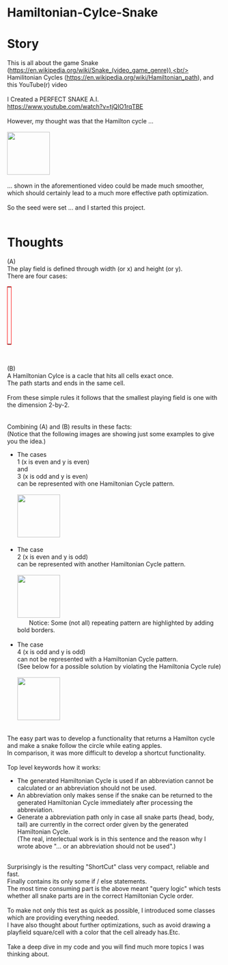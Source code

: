 # Hamiltonian-Cylce-Snake

# Story
This is all about the game Snake (https://en.wikipedia.org/wiki/Snake_(video_game_genre)),<br/>
Hamilitonian Cycles (https://en.wikipedia.org/wiki/Hamiltonian_path), and this YouTube(r) video<br/>
<br/>
I Created a PERFECT SNAKE A.I.<br/>
https://www.youtube.com/watch?v=tjQIO1rqTBE<br/>
<br/>
However, my thought was that the Hamilton cycle ... <br/>
<br/>
<img src="https://live.staticflickr.com/65535/50508327758_f8a6e273ee_k.jpg" style="width: 100px; height: 100px;"><br/>
<br/>
... shown in the aforementioned video could be made much smoother, which should certainly lead to a much more effective path optimization.<br/>
<br/>
So the seed were set ... and I started this project.<br/>
<br/>

# Thoughts
(A)<br/>
The play field is defined through width (or x) and height (or y).<br/>
There are four cases:<br/>

<table style="width:10px; border: 1px red solid;">
  <tr>
    <th>case</th>
    <th>x</th>
    <th>y</th> 
  </tr>
  <tr>
    <td>1</td>
    <td>even</td>
    <td>even</td>
  </tr>
  <tr>
    <td>2</td>
    <td>even</td>
    <td>odd</td>
  </tr>
  <tr>
    <td>3</td>
    <td>odd</td>
    <td>even</td>
  </tr>
  <tr>
  	<td>4</td>
    <td>odd</td>
    <td>odd</td>
   </tr>
</table>
<br/>

(B)<br/>
A Hamiltonian Cylce is a cacle that hits all cells exact once.<br/>
The path starts and ends in the same cell.<br/>
<br/>
From these simple rules it follows that the smallest playing field is one with the dimension 2-by-2.<br/>
<br/>
<br/>
Combining (A) and (B) results in these facts:<br/>
(Notice that the following images are showing just some examples to give you the idea.)<br/>
<ul>
  <li>
    The cases<br/>
    1 (x is even and y is even)<br/>
    and<br/>
    3 (x is odd and y is even)<br/>
    can be represented with one Hamiltonian Cycle pattern.<br/>
    <br/>
    <img src="https://live.staticflickr.com/65535/50516580278_b87d37b579_c.jpg" style="width: 100px; height: 100px;"><br/>
    <br/>
  </li>
  <li>
    The case<br/>
    2 (x is even and y is odd)<br/>
    can be represented with another Hamiltonian Cycle pattern.<br/>
    <br/>
    <img src="https://live.staticflickr.com/65535/50533997831_fb870bd208_w.jpg" style="width: 100px; height: 100px;"><br/>
    &nbsp;&nbsp;&nbsp;&nbsp;&nbsp;&nbsp;&nbsp;Notice: Some (not all) repeating pattern are highlighted by adding bold borders.<br/>
    <br/>
  </li>
  <li>
    The case<br/>
    4 (x is odd and y is odd)<br/>
    can not be represented with a Hamiltonian Cycle pattern.<br/>
    (See below for a possible solution by violating the Hamiltonia Cycle rule)<br/>
    <br/>
    <img src="https://live.staticflickr.com/65535/50517537862_ff6ba5b660_n.jpg" style="width: 100px; height: 100px;"><br/>
    <br/>
  </li>
</ul>
The easy part was to develop a functionality that returns a Hamilton cycle and make a snake follow the circle while eating apples.<br/>
In comparison, it was more difficult to develop a shortcut functionality.<br/>
<br/>
Top level keywords how it works:<br/>

<ul>
  <li>
    The generated Hamiltonian Cycle is used if an abbreviation cannot be calculated or an abbreviation should not be used.
  </li>
  <li>
    An abbreviation only makes sense if the snake can be returned to the generated Hamiltonian Cycle immediately after processing the abbreviation.
  </li>
  <li>
    Generate a abbreviation path only in case all snake parts (head, body, tail) are currently in the correct order given by the generated Hamiltonian Cycle.<br/>
    (The real, interlectual work is in this sentence and the reason why I wrote above "... or an abbreviation should not be used".)
  </li>
</ul>
<br/>
Surprisingly is the resulting "ShortCut" class very compact, reliable and fast.<br/>
Finally contains its only some if / else statements.<br/>
The most time consuming part is the above meant "query logic" which tests whether all snake parts are in the correct Hamiltonian Cycle order.<br/>
<br/>
To make not only this test as quick as possible, I introduced some classes which are providing everything needed.<br/>
I have also thought about further optimizations, such as avoid drawing a playfield square/cell with a color that the cell already has.Etc.<br/>
<br/>
Take a deep dive in my code and you will find much more topics I was thinking about. 
